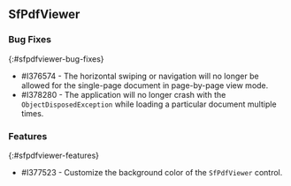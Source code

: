 ## SfPdfViewer

### Bug Fixes
{:#sfpdfviewer-bug-fixes}

* \#I376574 - The horizontal swiping or navigation will no longer be allowed for the single-page document in page-by-page view mode.
* \#I378280 - The application will no longer crash with the `ObjectDisposedException` while loading a particular document multiple times.

### Features
{:#sfpdfviewer-features}

* \#I377523 - Customize the background color of the `SfPdfViewer` control. 
